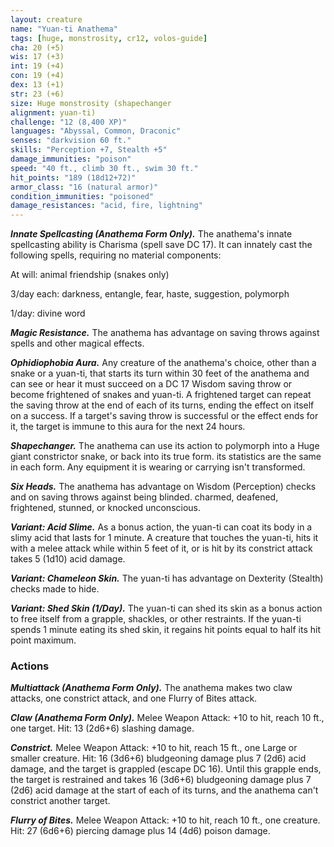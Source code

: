 ```yaml
---
layout: creature
name: "Yuan-ti Anathema"
tags: [huge, monstrosity, cr12, volos-guide]
cha: 20 (+5)
wis: 17 (+3)
int: 19 (+4)
con: 19 (+4)
dex: 13 (+1)
str: 23 (+6)
size: Huge monstrosity (shapechanger
alignment: yuan-ti)
challenge: "12 (8,400 XP)"
languages: "Abyssal, Common, Draconic"
senses: "darkvision 60 ft."
skills: "Perception +7, Stealth +5"
damage_immunities: "poison"
speed: "40 ft., climb 30 ft., swim 30 ft."
hit_points: "189 (18d12+72)"
armor_class: "16 (natural armor)"
condition_immunities: "poisoned"
damage_resistances: "acid, fire, lightning"
---
```


***Innate Spellcasting (Anathema Form Only).*** The anathema's innate spellcasting ability is Charisma (spell save DC 17). It can innately cast the following spells, requiring no material components:

At will: animal friendship (snakes only)

3/day each: darkness, entangle, fear, haste, suggestion, polymorph

1/day: divine word

***Magic Resistance.*** The anathema has advantage on saving throws against spells and other magical effects.

***Ophidiophobia Aura.*** Any creature of the anathema's choice, other than a snake or a yuan-ti, that starts its turn within 30 feet of the anathema and can see or hear it must succeed on a DC 17 Wisdom saving throw or become frightened of snakes and yuan-ti. A frightened target can repeat the saving throw at the end of each of its turns, ending the effect on itself on a success. If a target's saving throw is successful or the effect ends for it, the target is immune to this aura for the next 24 hours.

***Shapechanger.*** The anathema can use its action to polymorph into a Huge giant constrictor snake, or back into its true form. its statistics are the same in each form. Any equipment it is wearing or carrying isn't transformed.

***Six Heads.*** The anathema has advantage on Wisdom (Perception) checks and on saving throws against being blinded. charmed, deafened, frightened, stunned, or knocked unconscious.

***Variant: Acid Slime.*** As a bonus action, the yuan-ti can coat its body in a slimy acid that lasts for 1 minute. A creature that touches the yuan-ti, hits it with a melee attack while within 5 feet of it, or is hit by its constrict attack takes 5 (1d10) acid damage.

***Variant: Chameleon Skin.*** The yuan-ti has advantage on Dexterity (Stealth) checks made to hide.

***Variant: Shed Skin (1/Day).*** The yuan-ti can shed its skin as a bonus action to free itself from a grapple, shackles, or other restraints. If the yuan-ti spends 1 minute eating its shed skin, it regains hit points equal to half its hit point maximum.

### Actions

***Multiattack (Anathema Form Only).*** The anathema makes two claw attacks, one constrict attack, and one Flurry of Bites attack.

***Claw (Anathema Form Only).*** Melee Weapon Attack: +10 to hit, reach 10 ft., one target. Hit: 13 (2d6+6) slashing damage.

***Constrict.*** Melee Weapon Attack: +10 to hit, reach 15 ft., one Large or smaller creature. Hit: 16 (3d6+6) bludgeoning damage plus 7 (2d6) acid damage, and the target is grappled (escape DC 16). Until this grapple ends, the target is restrained and takes 16 (3d6+6) bludgeoning damage plus 7 (2d6) acid damage at the start of each of its turns, and the anathema can't constrict another target.

***Flurry of Bites.*** Melee Weapon Attack: +10 to hit, reach 10 ft., one creature. Hit: 27 (6d6+6) piercing damage plus 14 (4d6) poison damage.